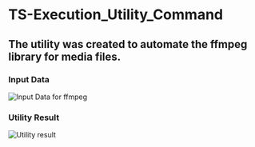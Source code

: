 # TS-Execution_Utility_Command

## The utility was created to automate the ffmpeg library for media files.

### Input Data
![Input Data for ffmpeg](https://i.ibb.co/ypMH90B/Input-Data.png)
### Utility Result
![Utility result](https://i.ibb.co/QrmCVMQ/Result.png)
